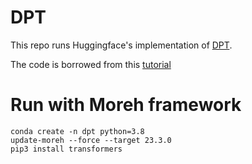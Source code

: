 # DPT

This repo runs Huggingface's implementation of [DPT](https://huggingface.co/docs/transformers/model_doc/dpt).

The code is borrowed from this [tutorial](https://github.com/NielsRogge/Transformers-Tutorials/tree/master/DPT)

# Run with Moreh framework

    conda create -n dpt python=3.8
    update-moreh --force --target 23.3.0
    pip3 install transformers
